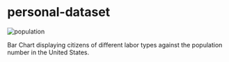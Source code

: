 # personal-dataset
![population](https://user-images.githubusercontent.com/91508008/142322571-feef42c7-976a-4e2f-8e61-6ce98e186b16.jpg)

Bar Chart displaying citizens of different labor types against the population number in the United States.
